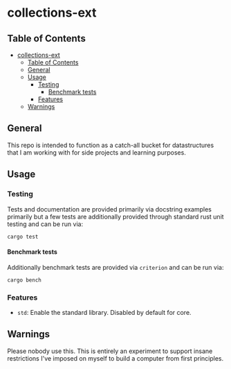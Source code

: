 # collections-ext
## Table of Contents
<!-- TOC -->

- [collections-ext](#collections-ext)
	- [Table of Contents](#table-of-contents)
	- [General](#general)
	- [Usage](#usage)
		- [Testing](#testing)
			- [Benchmark tests](#benchmark-tests)
		- [Features](#features)
	- [Warnings](#warnings)

<!-- /TOC -->

## General
This repo is intended to function as a catch-all bucket for datastructures that I am working with for side projects and learning purposes.

## Usage
### Testing
Tests and documentation are provided primarily via docstring examples primarily but a few tests are additionally provided through standard rust unit testing and can be run via:

```
cargo test
```

#### Benchmark tests
Additionally benchmark tests are provided via `criterion` and can be run via:

```
cargo bench
```

### Features

- `std`: Enable the standard library. Disabled by default for core.

## Warnings
Please nobody use this. This is entirely an experiment to support insane restrictions I've imposed on myself to build a computer from first principles.